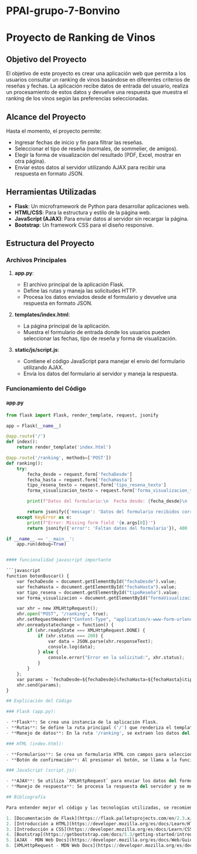 # PPAI-grupo-7-Bonvino


# Proyecto de Ranking de Vinos

## Objetivo del Proyecto

El objetivo de este proyecto es crear una aplicación web que permita a los usuarios consultar un ranking de vinos basándose en diferentes criterios de reseñas y fechas. La aplicación recibe datos de entrada del usuario, realiza un procesamiento de estos datos y devuelve una respuesta que muestra el ranking de los vinos según las preferencias seleccionadas.

## Alcance del Proyecto

Hasta el momento, el proyecto permite:
- Ingresar fechas de inicio y fin para filtrar las reseñas.
- Seleccionar el tipo de reseña (normales, de sommelier, de amigos).
- Elegir la forma de visualización del resultado (PDF, Excel, mostrar en otra página).
- Enviar estos datos al servidor utilizando AJAX para recibir una respuesta en formato JSON.

## Herramientas Utilizadas

- **Flask**: Un microframework de Python para desarrollar aplicaciones web.
- **HTML/CSS**: Para la estructura y estilo de la página web.
- **JavaScript (AJAX)**: Para enviar datos al servidor sin recargar la página.
- **Bootstrap**: Un framework CSS para el diseño responsive.

## Estructura del Proyecto

### Archivos Principales

1. **app.py**: 
    - El archivo principal de la aplicación Flask.
    - Define las rutas y maneja las solicitudes HTTP.
    - Procesa los datos enviados desde el formulario y devuelve una respuesta en formato JSON.

2. **templates/index.html**: 
    - La página principal de la aplicación.
    - Muestra el formulario de entrada donde los usuarios pueden seleccionar las fechas, tipo de reseña y forma de visualización.

3. **static/js/script.js**: 
    - Contiene el código JavaScript para manejar el envío del formulario utilizando AJAX.
    - Envía los datos del formulario al servidor y maneja la respuesta.

### Funcionamiento del Código

#### app.py

```python
from flask import Flask, render_template, request, jsonify

app = Flask(__name__)

@app.route('/')
def index():
    return render_template('index.html')

@app.route('/ranking', methods=['POST'])
def ranking():
    try:
        fecha_desde = request.form['fechaDesde']
        fecha_hasta = request.form['fechaHasta']
        tipo_resena_texto = request.form['tipo_resena_texto']
        forma_visualizacion_texto = request.form['forma_visualizacion_texto']

        print(f"Datos del formulario:\n  Fecha desde: {fecha_desde}\n  Fecha hasta: {fecha_hasta}\n  Tipo reseña: {tipo_resena_texto}\n  Forma visualización: {forma_visualizacion_texto}")

        return jsonify({'message': 'Datos del formulario recibidos correctamente!'})
    except KeyError as e:
        print(f"Error: Missing form field '{e.args[0]}'")
        return jsonify({'error': 'Faltan datos del formulario'}), 400

if __name__ == '__main__':
    app.run(debug=True)


#### funcionalidad javascript importante

```javascript
function botonBuscar() {
    var fechaDesde = document.getElementById("fechaDesde").value;
    var fechaHasta = document.getElementById("fechaHasta").value;
    var tipo_resena = document.getElementById("tipoReseña").value;
    var forma_visualizacion = document.getElementById("formaVisualizacion").value;

    var xhr = new XMLHttpRequest();
    xhr.open("POST", "/ranking", true);
    xhr.setRequestHeader("Content-Type", "application/x-www-form-urlencoded");
    xhr.onreadystatechange = function() {
        if (xhr.readyState === XMLHttpRequest.DONE) {
            if (xhr.status === 200) {
                var data = JSON.parse(xhr.responseText);
                console.log(data);
            } else {
                console.error("Error en la solicitud:", xhr.status);
            }
        }
    };
    var params = `fechaDesde=${fechaDesde}&fechaHasta=${fechaHasta}&tipo_resena=${tipo_resena}&forma_visualizacion=${forma_visualizacion}&tipo_resena_texto=${encodeURIComponent(tipo_resena)}&forma_visualizacion_texto=${encodeURIComponent(forma_visualizacion)}`;
    xhr.send(params);
}

## Explicación del Código

### Flask (app.py):

- **Flask**: Se crea una instancia de la aplicación Flask.
- **Rutas**: Se define la ruta principal ('/') que renderiza el template `index.html` y la ruta '/ranking' que maneja la solicitud POST.
- **Manejo de datos**: En la ruta '/ranking', se extraen los datos del formulario, se procesan y se imprime la información recibida.

### HTML (index.html):

- **Formularios**: Se crea un formulario HTML con campos para seleccionar las fechas, tipo de reseña y forma de visualización.
- **Botón de confirmación**: Al presionar el botón, se llama a la función `botonBuscar()` definida en el archivo JavaScript.

### JavaScript (script.js):

- **AJAX**: Se utiliza `XMLHttpRequest` para enviar los datos del formulario al servidor Flask sin recargar la página.
- **Manejo de respuesta**: Se procesa la respuesta del servidor y se muestra en la consola.

## Bibliografía

Para entender mejor el código y las tecnologías utilizadas, se recomienda consultar los siguientes recursos:

1. [Documentación de Flask](https://flask.palletsprojects.com/en/2.3.x/)
2. [Introducción a HTML](https://developer.mozilla.org/es/docs/Learn/HTML/Introduction_to_HTML)
3. [Introducción a CSS](https://developer.mozilla.org/es/docs/Learn/CSS/First_steps)
4. [Bootstrap](https://getbootstrap.com/docs/5.3/getting-started/introduction/)
5. [AJAX - MDN Web Docs](https://developer.mozilla.org/es/docs/Web/Guide/AJAX)
6. [XMLHttpRequest - MDN Web Docs](https://developer.mozilla.org/es/docs/Web/API/XMLHttpRequest)
